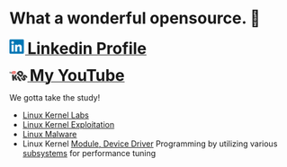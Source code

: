 # What a wonderful opensource. 🤗

<a href="https://www.linkedin.com/in/paran-lee-055159216/"><img width=28 src="linkedin.png" alt="Paran Lee's Linkedin Profile"> <b style="font-size: 2em">Linkedin Profile</b></a>  

<a href="https://www.youtube.com/channel/UC3BFm4Y8MAkMojLaIOQXqig"><img width=32 src="youtube.png" alt="Paran Lee's YouTube"> <b style="font-size: 2em">My YouTube</b></a>  

We gotta take the study!
- [Linux Kernel Labs](https://linux-kernel-labs.github.io/)
- [Linux Kernel Exploitation](https://github.com/xairy/linux-kernel-exploitation)
- [Linux Malware](https://github.com/timb-machine/linux-malware)
- Linux Kernel [Module, Device Driver](https://github.com/d0u9/Linux-Device-Driver) Programming by utilizing various [subsystems](https://github.com/Embetronicx/Tutorials/tree/master/Linux/Device_Driver) for performance tuning

<!--
**paranlee/paranlee** is a ✨ _special_ ✨ repository because its `README.md` (this file) appears on your GitHub profile.

Here are some ideas to get you started:

- 🔭 I’m currently working on ...
- 🌱 I’m currently learning ...
- 👯 I’m looking to collaborate on ...
- 🤔 I’m looking for help with ...
- 💬 Ask me about ...
- 📫 How to reach me: ...
- 😄 Pronouns: ...
- ⚡ Fun fact: ...
-->

